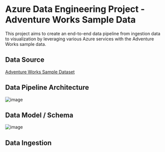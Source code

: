 # Azure Data Engineering Project - Adventure Works Sample Data
This project aims to create an end-to-end data pipeline from ingestion data to visualization by leveraging various Azure services with the Adventure Works sample data.

## Data Source
[Adventure Works Sample Dataset](https://learn.microsoft.com/en-us/sql/samples/adventureworks-install-configure?view=sql-server-ver16&tabs=ssms)

## Data Pipeline Architecture
![image](https://github.com/AdamChan-ML/adventureworks-datapipeline/assets/78518992/7f8d3fe5-ed14-48d8-939f-0dffa8dde0e2)

## Data Model / Schema
![image](https://github.com/AdamChan-ML/adventureworks-datapipeline/assets/78518992/56eb130c-4c95-4bc4-b369-c6544ccb567d)

## Data Ingestion

